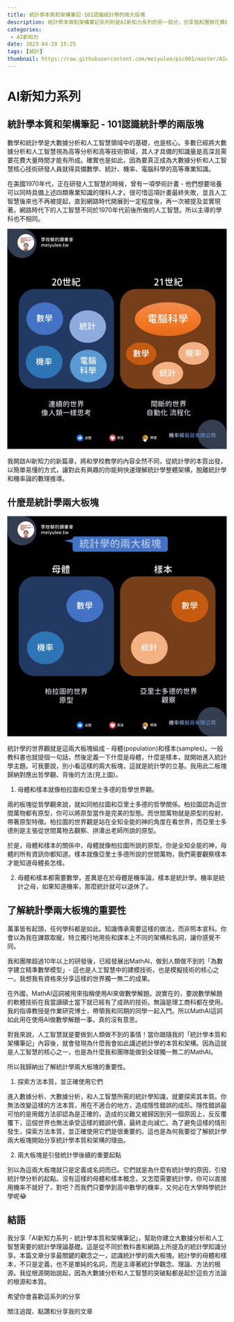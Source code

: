```yaml
---
title: 統計學本質和架構筆記-101認識統計學的兩大版塊
description: 統計學本質和架構筆記系列則是AI新知力系列的另一部分，分享我和團隊花費超過10年的研發後，不僅有全球獨一無二的MathAI，還有AI核心的模擬技術、深度學習的圖像辨識使用的連續二項式分配等。就讓我帶你走過我們依據的統計學理論本質和架構。
categories:
 - AI新知力
date: 2023-04-29 15:25
tags: [統計]
thumbnail: https://raw.githubusercontent.com/meiyulee/pic001/master/AIecon/%E6%8A%95%E5%BD%B1%E7%89%873.JPG
---
```


# AI新知力系列

## 統計學本質和架構筆記 - 101認識統計學的兩版塊

數學和統計學是大數據分析和人工智慧領域中的基礎，也是核心。多數已經將大數據分析和人工智慧視為高等分析和高等技術領域，其人才具備的知識量是高深且需要花費大量時間才能有所成。確實也是如此，因為要真正成為大數據分析和人工智慧核心技術研發人員就得具備數學、統計、機率、電腦科學的高等專業知識。

在美國1970年代，正在研發人工智慧的時候，曾有一項學術計畫 - 他們想要培養可以同時具備上述四類專業知識的理科人才。很可惜這項計畫最終失敗，並且人工智慧後來也不再被提起，直到網路時代開展到一定程度後，再一次被提及並實現著。網路時代下的人工智慧不同於1970年代前後所做的人工智慧。所以主導的學科也不相同。

![](https://raw.githubusercontent.com/meiyulee/pic001/master/AIecon/%E6%8A%95%E5%BD%B1%E7%89%872.JPG)

我開啟AI新知力的新篇章，將和學校教學的內容全然不同，從統計學的本質出發，以簡單易懂的方式，讓對此有興趣的你能夠快速理解統計學整體架構，脫離統計學和機率論的數理推導。

## 什麼是統計學兩大板塊

![](https://raw.githubusercontent.com/meiyulee/pic001/master/AIecon/%E6%8A%95%E5%BD%B1%E7%89%873.JPG)

統計學的世界觀就是這兩大板塊組成 - 母體(population)和樣本(samples)。一般教科書也就提個一句話，然後定義一下什麼是母體，什麼是樣本，就開始進入統計學主題。可我要說，別小看這樣的兩大板塊，這就是統計學的立基。我用此二板塊歸納對應出哲學觀、背後的方法(見上圖)。

1. 母體和樣本就像柏拉圖和亞里士多德的哲學世界觀。

兩的板塊從哲學觀來說，就如同柏拉圖和亞里士多德的哲學關係。柏拉圖認為這世間萬物都有原型，你可以將原型當作是完美的型態。而世間萬物就是原型的投射，帶著原型特徵。柏拉圖的世界觀是站在全知全能的神的角度在看世界，而亞里士多德則是主張從世間萬物去觀察、拼湊出老師所說的原型。

於是，母體和樣本的關係中，母體就像柏拉圖所說的原型。你是全知全能的神，母體的所有資訊你都知道。樣本就像亞里士多德所說的世間萬物，我們需要觀察樣本才能知道母體長怎樣。

2. 母體和樣本都需要數學，差異是在於母體是機率論，樣本是統計學。機率是統計之母，如果知道機率，那麼統計就可以退休了。

## 了解統計學兩大板塊的重要性

萬事皆有起頭，任何學科都是如此。知識傳承需要這樣的做法，而非照本宣科。你會以為我在譁眾取寵，特立獨行地用些和課本上不同的架構和名詞，讓你感覺不同。

我和團隊超過10年以上的研發後，已經發展出MathAI，做到人類做不到的「為數字建立精準數學模型」- 這也是人工智慧中的建模技術，也是模擬技術的核心之一。我想我有資格來分享這樣的世界獨一無二的成果。

在外國，MathAI這詞被用來指稱使用AI來做數學解題。說實在的，要說數學解題的軟體技術在我當讀碩士當下就已經有了成熟的技術。無論是理工商科都在使用。我的指導教授是作業研究博士，帶領我和同期的同學一起入門。所以MathAI這詞如此用在使用AI做數學解題一事，真的沒有意思。

對我來說，人工智慧就是要做到人類做不到的事情！當你跟隨我的「統計學本質和架構筆記」內容後，就會發現為什麼我會如此講述統計學的本質和架構。因為這就是人工智慧的核心之一，也是為什麼我和團隊能做到全球獨一無二的MathAI。

所以我歸納出了解統計學兩大板塊的重要性。

1. 探索方法本質，並正確使用它們

進入數據分析、大數據分析，和人工智慧所需的統計學知識，就要探索其本質。你無法改變這樣的方法本質，用在不適合的地方，造成隱性錯誤的成形。隱性錯誤最可怕的是用錯方法卻認為是正確的，造成的災難又被歸因到另一個原因上，反反覆覆下，這個世界也無法承受這樣的錯誤代價，最終走向滅亡。為了避免這樣的情形發生，探索方法本質，並正確使用它們是很重要的。這也是為何我要從了解統計學兩大板塊開始分享統計學本質和架構的理由。

2. 兩大板塊是引發統計學後續的重要起點

別以為這兩大板塊就只是定義或名詞而已。它們就是為什麼有統計學的原因，引發統計學分析的起點。沒有這樣的母體和樣本概念，又怎麼需要統計學，你可以直接用機率不就好了，對吧？而我們只要學到高中數學的機率，又何必在大學時學統計學呢😂

## 結語

我分享「AI新知力系列 - 統計學本質和架構筆記」，幫助你建立大數據分析和人工智慧需要的統計學理論基礎。這是從不同於教科書和網路上所提及的統計學知識分享。本篇文章分享最關鍵的觀念之一，認識統計學的兩大板塊。統計學的母體和樣本，不只是定義，也不是單純的名詞，而是主導著統計學觀念、理論、方法的根源。我從根源開始說起，因為大數據分析和人工智慧的突破點都是起於這些方法論的根源和本質。


希望你會喜歡這系列的分享

關注追蹤、點讚和分享我的文章

